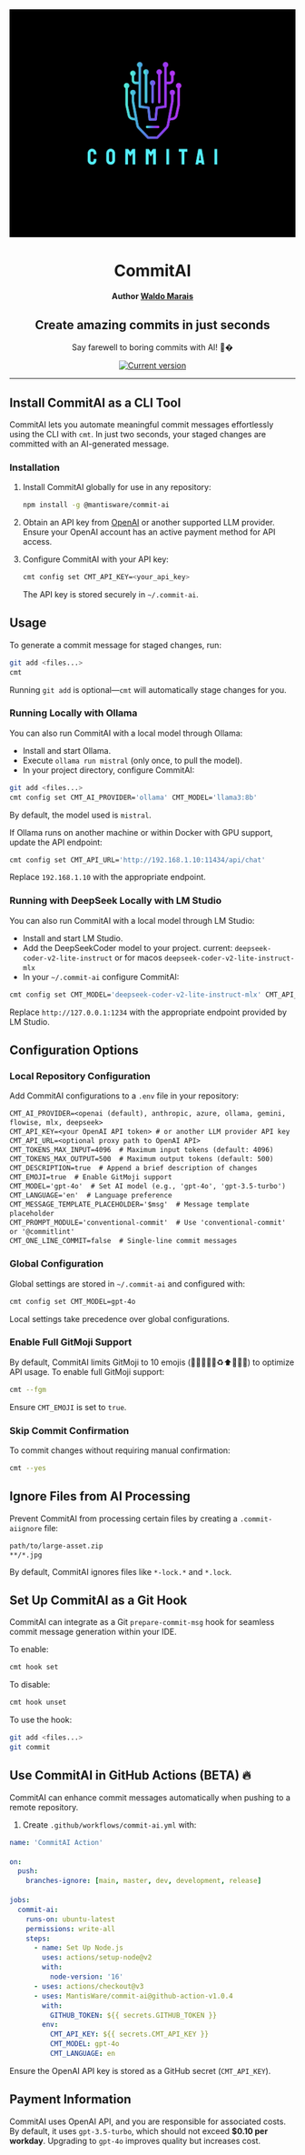 <div align="center">
  <div>
    <img src=".github/commitAi.png" alt="CommitAI logo"/>
    <h1 align="center">CommitAI</h1>
    <h4 align="center">Author <a href="https://waldomarais.com">Waldo Marais</a>
  </div>
	<h2>Create amazing commits in just seconds</h2>
	<p>Say farewell to boring commits with AI! 🤯�</p>
	<a href="https://www.npmjs.com/package/commit-ai"><img src="https://img.shields.io/npm/v/@mantisware/commit-ai" alt="Current version"></a>
</div>

---

## Install CommitAI as a CLI Tool

CommitAI lets you automate meaningful commit messages effortlessly using the CLI with `cmt`. In just two seconds, your staged changes are committed with an AI-generated message.

### Installation

1. Install CommitAI globally for use in any repository:
   
   ```sh
   npm install -g @mantisware/commit-ai
   ```

2. Obtain an API key from [OpenAI](https://platform.openai.com/account/api-keys) or another supported LLM provider. Ensure your OpenAI account has an active payment method for API access.

3. Configure CommitAI with your API key:
   
   ```sh
   cmt config set CMT_API_KEY=<your_api_key>
   ```

   The API key is stored securely in `~/.commit-ai`.

## Usage

To generate a commit message for staged changes, run:

```sh
git add <files...>
cmt
```

Running `git add` is optional—`cmt` will automatically stage changes for you.

### Running Locally with Ollama

You can also run CommitAI with a local model through Ollama:

- Install and start Ollama.
- Execute `ollama run mistral` (only once, to pull the model).
- In your project directory, configure CommitAI:

```sh
git add <files...>
cmt config set CMT_AI_PROVIDER='ollama' CMT_MODEL='llama3:8b'
```

By default, the model used is `mistral`.

If Ollama runs on another machine or within Docker with GPU support, update the API endpoint:

```sh
cmt config set CMT_API_URL='http://192.168.1.10:11434/api/chat'
```

Replace `192.168.1.10` with the appropriate endpoint.

### Running with DeepSeek Locally with LM Studio

You can also run CommitAI with a local model through LM Studio:

- Install and start LM Studio.
- Add the DeepSeekCoder model to your project. current: `deepseek-coder-v2-lite-instruct` or for macos `deepseek-coder-v2-lite-instruct-mlx`
- In your `~/.commit-ai` configure CommitAI:

```sh
cmt config set CMT_MODEL='deepseek-coder-v2-lite-instruct-mlx' CMT_API_URL='http://127.0.0.1:1234' CMT_AI_PROVIDER='deepseek'
```

Replace `http://127.0.0.1:1234` with the appropriate endpoint provided by LM Studio.


## Configuration Options

### Local Repository Configuration

Add CommitAI configurations to a `.env` file in your repository:

```env
CMT_AI_PROVIDER=<openai (default), anthropic, azure, ollama, gemini, flowise, mlx, deepseek>
CMT_API_KEY=<your OpenAI API token> # or another LLM provider API key
CMT_API_URL=<optional proxy path to OpenAI API>
CMT_TOKENS_MAX_INPUT=4096  # Maximum input tokens (default: 4096)
CMT_TOKENS_MAX_OUTPUT=500  # Maximum output tokens (default: 500)
CMT_DESCRIPTION=true  # Append a brief description of changes
CMT_EMOJI=true  # Enable GitMoji support
CMT_MODEL='gpt-4o'  # Set AI model (e.g., 'gpt-4o', 'gpt-3.5-turbo')
CMT_LANGUAGE='en'  # Language preference
CMT_MESSAGE_TEMPLATE_PLACEHOLDER='$msg'  # Message template placeholder
CMT_PROMPT_MODULE='conventional-commit'  # Use 'conventional-commit' or '@commitlint'
CMT_ONE_LINE_COMMIT=false  # Single-line commit messages
```

### Global Configuration

Global settings are stored in `~/.commit-ai` and configured with:

```sh
cmt config set CMT_MODEL=gpt-4o
```

Local settings take precedence over global configurations.

### Enable Full GitMoji Support

By default, CommitAI limits GitMoji to 10 emojis (🐛✨📝🚀✅♻️⬆️🔧🌐💡) to optimize API usage. To enable full GitMoji support:

```sh
cmt --fgm
```

Ensure `CMT_EMOJI` is set to `true`.

### Skip Commit Confirmation

To commit changes without requiring manual confirmation:

```sh
cmt --yes
```

## Ignore Files from AI Processing

Prevent CommitAI from processing certain files by creating a `.commit-aiignore` file:

```ignorelang
path/to/large-asset.zip
**/*.jpg
```

By default, CommitAI ignores files like `*-lock.*` and `*.lock`.

## Set Up CommitAI as a Git Hook

CommitAI can integrate as a Git `prepare-commit-msg` hook for seamless commit message generation within your IDE.

To enable:

```sh
cmt hook set
```

To disable:

```sh
cmt hook unset
```

To use the hook:

```sh
git add <files...>
git commit
```

## Use CommitAI in GitHub Actions (BETA) 🔥

CommitAI can enhance commit messages automatically when pushing to a remote repository.

1. Create `.github/workflows/commit-ai.yml` with:

```yml
name: 'CommitAI Action'

on:
  push:
    branches-ignore: [main, master, dev, development, release]

jobs:
  commit-ai:
    runs-on: ubuntu-latest
    permissions: write-all
    steps:
      - name: Set Up Node.js
        uses: actions/setup-node@v2
        with:
          node-version: '16'
      - uses: actions/checkout@v3
      - uses: MantisWare/commit-ai@github-action-v1.0.4
        with:
          GITHUB_TOKEN: ${{ secrets.GITHUB_TOKEN }}
        env:
          CMT_API_KEY: ${{ secrets.CMT_API_KEY }}
          CMT_MODEL: gpt-4o
          CMT_LANGUAGE: en
```

Ensure the OpenAI API key is stored as a GitHub secret (`CMT_API_KEY`).

## Payment Information

CommitAI uses OpenAI API, and you are responsible for associated costs. By default, it uses `gpt-3.5-turbo`, which should not exceed **$0.10 per workday**. Upgrading to `gpt-4o` improves quality but increases cost.
